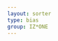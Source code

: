 ```yaml
---
layout: sorter
type: bias
group: IZ*ONE
---
```


<script type="text/javascript">
  var namMember = new Array(
    "Jang Wonyoung",
    "Miyawaki Sakura",
    "Jo Yuri",
    "Choi Yena",
    "Ahn Yujin",
    "Yabuki Nako",
    "Kwon Eunbi",
    "Kang Hyewon",
    "Honda Hitomi",
    "Kim Chaewon",
    "Kim Minjoo",
    "Lee Chaeyeon"
  );
</script>

